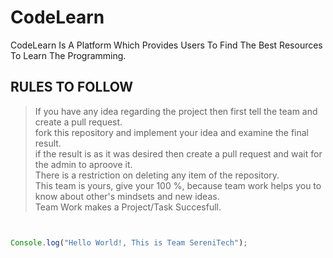 # CodeLearn
CodeLearn Is A Platform Which Provides Users To Find The Best Resources To Learn The Programming.

## RULES TO FOLLOW
> If you have any idea regarding the project then first tell the team and create a pull request. \
> fork this repository and implement your idea and examine the final result. \
> if the result is as it was desired then create a pull request and wait for the admin to aproove it. \
> There is a restriction on deleting any item of the repository. \
> This team is yours, give your 100 %, because team work helps you to know about other's mindsets and new ideas. \
>  Team Work makes a Project/Task Succesfull.

``` JavaScript


Console.log("Hello World!, This is Team SereniTech"); 

```
